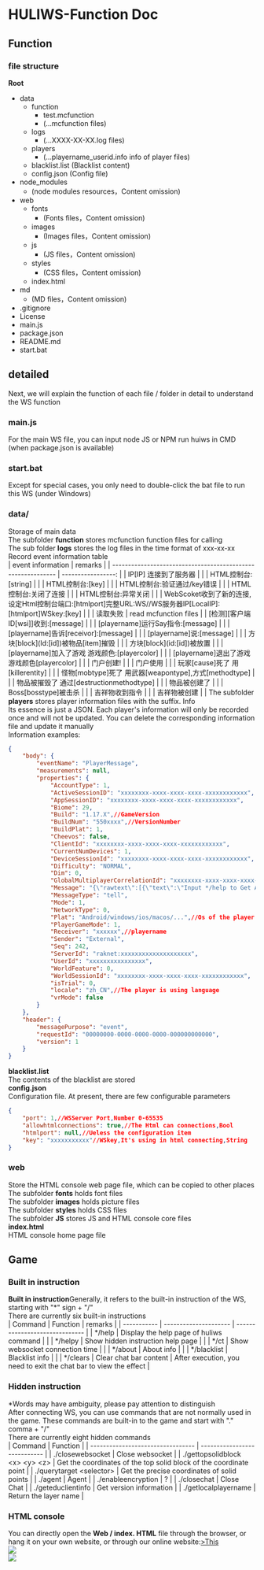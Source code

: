 # HULIWS-Function Doc  
## Function  
### file structure  
**Root**  
- data  
  - function  
    - test.mcfunction  
    - (...mcfunction files)  
  - logs  
    - (...XXXX-XX-XX.log files)  
  - players  
    - (...playername_userid.info info of player files)    
  - blacklist.list  (Blacklist content)  
  - config.json  (Config file)  
- node_modules  
  - (node modules resources，Content omission)  
- web  
  - fonts  
    - (Fonts files，Content omission)  
  - images  
    - (Images files，Content omission)   
  - js  
    - (JS files，Content omission)  
  - styles  
    - (CSS files，Content omission)  
  - index.html  
- md  
  - (MD files，Content omission)  
- .gitignore  
- License  
- main.js  
- package.json  
- README.md  
- start.bat  

## detailed  
Next, we will explain the function of each file / folder in detail to understand the WS function  
### main.js  
For the main WS file, you can input node JS or NPM run huiws in CMD (when package.json is available)  
### start.bat  
Except for special cases, you only need to double-click the bat file to run this WS (under Windows)  
### data/  
Storage of main data  
The subfolder **function** stores mcfunction function files for calling  
The sub folder **logs** stores the log files in the time format of xxx-xx-xx  
Record event information table  
| event information                                                     |               remarks |
| ------------------------------------------------------------ | -----------------: |
| IP[IP] 连接到了服务器                                        |                    |
| HTML控制台:[string]                                          |                    |
| HTML控制台:[key]                                             |                    |
| HTML控制台:验证通过/key错误                                  |                    |
| HTML控制台:关闭了连接                                        |                    |
| HTML控制台:异常关闭                                          |                    |
| WebScoket收到了新的连接,设定Html控制台端口:[htmlport]完整URL:WS//WS服务器IP[LocalIP]:[htmlport]WSkey:[key] |                    |
| 读取失败                                                     |  read mcfunction files |
| [检测]\[客户端ID[wsi]]收到:[message]                         |                    |
| [playername]运行Say指令:[message]                            |                    |
| [playername]告诉[receivor]:[message]                         |                    |
| [playername]说:[message]                                     |                    |
| 方块[block]\(Id:[id])被物品[item]摧毁                        |                    |
| 方块[block]\(id:[id])被放置                                  |                    |
| [playername]加入了游戏 游戏颜色:[playercolor]                |                    |
| [playername]退出了游戏 游戏颜色[playercolor]                 |                    |
| 门户创建!                                                    |                    |
| 门户使用                                                     |                    |
| 玩家[cause]死了 用[killerentity]                             |                    |
| 怪物[mobtype]死了 用武器[weapontype],方式[methodtype]        |                    |
| 物品被摧毁了 通过[destructionmethodtype]                     |                    |
| 物品被创建了                                                 |                    |
| Boss[bosstype]被击杀                                         |                    |
| 吉祥物收到指令                                               |                    |
| 吉祥物被创建                                                 |                    |
The subfolder **players** stores player information files with the suffix. Info  
Its essence is just a JSON. Each player's information will only be recorded once and will not be updated. You can delete the corresponding information file and update it manually  
Information examples:  
```json  
{
	"body": {
		"eventName": "PlayerMessage",
		"measurements": null,
		"properties": {
			"AccountType": 1,
			"ActiveSessionID": "xxxxxxxx-xxxx-xxxx-xxxx-xxxxxxxxxxxx",
			"AppSessionID": "xxxxxxxx-xxxx-xxxx-xxxx-xxxxxxxxxxxx",
			"Biome": 29,
			"Build": "1.17.X",//GameVersion
			"BuildNum": "550xxxx",//VersionNumber
			"BuildPlat": 1,
			"Cheevos": false,
			"ClientId": "xxxxxxxx-xxxx-xxxx-xxxx-xxxxxxxxxxxx",
			"CurrentNumDevices": 1,
			"DeviceSessionId": "xxxxxxxx-xxxx-xxxx-xxxx-xxxxxxxxxxxx",
			"Difficulty": "NORMAL",
			"Dim": 0,
			"GlobalMultiplayerCorrelationId": "xxxxxxxx-xxxx-xxxx-xxxx-xxxxxxxxxxxx",
			"Message": "{\"rawtext\":[{\"text\":\"Input */help to Get Another\"}]}\n",
			"MessageType": "tell",
			"Mode": 1,
			"NetworkType": 0,
			"Plat": "Android/windows/ios/macos/...",//Os of the player
			"PlayerGameMode": 1,
			"Receiver": "xxxxxx",//playername
			"Sender": "External",
			"Seq": 242,
			"ServerId": "raknet:xxxxxxxxxxxxxxxxxxxx",
			"UserId": "xxxxxxxxxxxxxxxx",
			"WorldFeature": 0,
			"WorldSessionId": "xxxxxxxx-xxxx-xxxx-xxxx-xxxxxxxxxxxx",
			"isTrial": 0,
			"locale": "zh_CN",//The player is using language
			"vrMode": false
		}
	},
	"header": {
		"messagePurpose": "event",
		"requestId": "00000000-0000-0000-0000-000000000000",
		"version": 1
	}
}
```
**blacklist.list**  
The contents of the blacklist are stored  
**config.json**  
Configuration file. At present, there are few configurable parameters  
```json  
{  
    "port": 1,//WSServer Port,Number 0-65535   
    "allowhtmlconnections": true,//The Html can connections,Bool  
    "htmlport": null,//Ueless the configuration item  
    "key": "xxxxxxxxxxx"//WSkey,It's using in html connecting,String  
}  
```
### web  
Store the HTML console web page file, which can be copied to other places  
The subfolder **fonts** holds font files  
The subfolder **images** holds picture files  
The subfolder **styles** holds CSS files  
The subfolder **JS** stores JS and HTML console core files  
**index.html**  
HTML console home page file  

## Game  
### Built in instruction  
**Built in instruction**Generally, it refers to the built-in instruction of the WS, starting with "\*" sign + "/"  
There are currently six built-in instructions  
| Command        | Function                  | remarks                           |
| ----------- | --------------------- | ------------------------------ |
| */help      | Display the help page of huliws command  |                                |
| */helpy     | Show hidden instruction help page    |                                |
| */ct        | Show websocket connection time |                                |
| */about     | About info              |                                |
| */blacklist | Blacklist info            |                                |
| */clears    | Clear chat bar content        | After execution, you need to exit the chat bar to view the effect |

### Hidden instruction  
\*Words may have ambiguity, please pay attention to distinguish  
After connecting WS, you can use commands that are not normally used in the game. These commands are built-in to the game and start with "." comma + "/"  
There are currently eight hidden commands  
| Command                              | Function                         |
| --------------------------------- | ---------------------------- |
| ./closewebsocket                  | Close websocket            |
| ./gettopsolidblock \<x> \<y> \<z> | Get the coordinates of the top solid block of the coordinate point |
| ./querytarget \<selector\>  | Get the precise coordinates of solid points       |
| ./agent                           | Agent                       |
| ./enableencryption                | ?                         |
| ./closechat                       | Close Chat                   |
| ./geteduclientinfo                | Get version information                 |
| ./getlocalplayername              | Return the layer name                 |

### HTML console  
You can directly open the **Web / index. HTML** file through the browser, or hang it on your own website, or through our online website:[>This](http://111.67.196.75:81/tool/data/huliws)  
![](../web/images/z1.png)  
![](../web/images/z2.png)  
